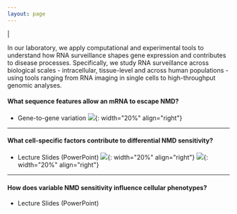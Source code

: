 ```yaml
---
layout: page
---
```


|

In our laboratory, we apply computational and experimental tools to understand how RNA surveillance shapes gene expression and contributes to disease processes. Specifically, we study RNA surveillance across biological scales - intracellular, tissue-level and across human populations - using tools ranging from RNA imaging in single cells to high-throughput genomic analyses. 

#### What sequence features allow an mRNA to escape NMD?
* Gene-to-gene variation
![](/img/gene-to-gene.jpg){: width="20%" align="right"}


----

#### What cell-specific factors contribute to differential NMD sensitivity?
* Lecture Slides (PowerPoint)[](Slides.pptx)
![](/img/inter-cellular){: width="20%" align="right"}
![](/img/inter-individual){: width="20%" align="right"}

----

#### How does variable NMD sensitivity influence cellular phenotypes?
* Lecture Slides (PowerPoint)[](Slides.pptx)

